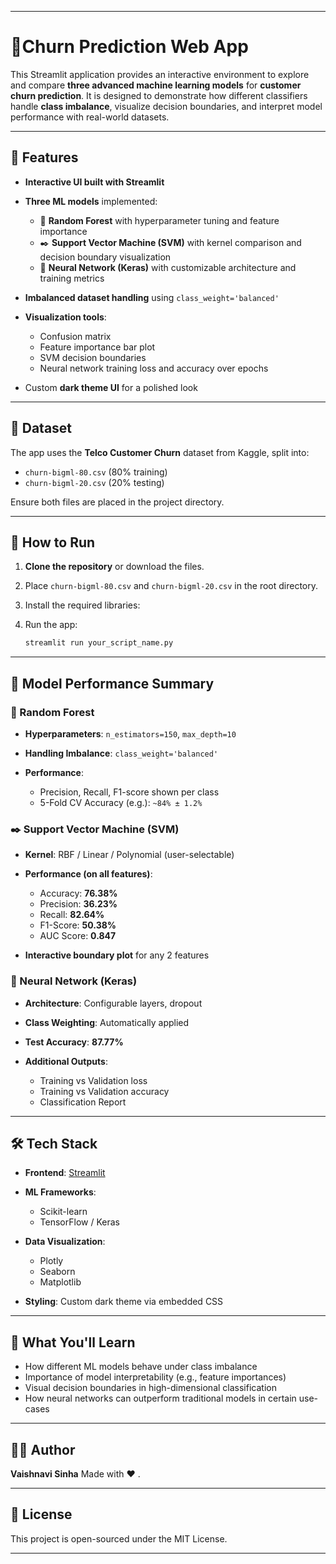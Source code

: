 

---

# 🧠Churn Prediction Web App

This Streamlit application provides an interactive environment to explore and compare **three advanced machine learning models** for **customer churn prediction**. It is designed to demonstrate how different classifiers handle **class imbalance**, visualize decision boundaries, and interpret model performance with real-world datasets.

---

## 📌 Features

* **Interactive UI built with Streamlit**
* **Three ML models** implemented:

  * 🌳 **Random Forest** with hyperparameter tuning and feature importance
  * ✒️ **Support Vector Machine (SVM)** with kernel comparison and decision boundary visualization
  * 🤖 **Neural Network (Keras)** with customizable architecture and training metrics
* **Imbalanced dataset handling** using `class_weight='balanced'`
* **Visualization tools**:

  * Confusion matrix
  * Feature importance bar plot
  * SVM decision boundaries
  * Neural network training loss and accuracy over epochs
* Custom **dark theme UI** for a polished look

---

## 📂 Dataset

The app uses the **Telco Customer Churn** dataset from Kaggle, split into:

* `churn-bigml-80.csv` (80% training)
* `churn-bigml-20.csv` (20% testing)

Ensure both files are placed in the project directory.

---

## 🚀 How to Run

1. **Clone the repository** or download the files.
2. Place `churn-bigml-80.csv` and `churn-bigml-20.csv` in the root directory.
3. Install the required libraries:

   
4. Run the app:

   ```bash
   streamlit run your_script_name.py
   ```

---

## 🧪 Model Performance Summary

### 🌳 Random Forest

* **Hyperparameters**: `n_estimators=150`, `max_depth=10`
* **Handling Imbalance**: `class_weight='balanced'`
* **Performance**:

  * Precision, Recall, F1-score shown per class
  * 5-Fold CV Accuracy (e.g.): `~84% ± 1.2%`

### ✒️ Support Vector Machine (SVM)

* **Kernel**: RBF / Linear / Polynomial (user-selectable)
* **Performance (on all features)**:

  * Accuracy: **76.38%**
  * Precision: **36.23%**
  * Recall: **82.64%**
  * F1-Score: **50.38%**
  * AUC Score: **0.847**
* **Interactive boundary plot** for any 2 features

### 🤖 Neural Network (Keras)

* **Architecture**: Configurable layers, dropout
* **Class Weighting**: Automatically applied
* **Test Accuracy**: **87.77%**
* **Additional Outputs**:

  * Training vs Validation loss
  * Training vs Validation accuracy
  * Classification Report

---

## 🛠️ Tech Stack

* **Frontend**: [Streamlit](https://streamlit.io/)
* **ML Frameworks**:

  * Scikit-learn
  * TensorFlow / Keras
* **Data Visualization**:

  * Plotly
  * Seaborn
  * Matplotlib
* **Styling**: Custom dark theme via embedded CSS

---

## 🧠 What You'll Learn

* How different ML models behave under class imbalance
* Importance of model interpretability (e.g., feature importances)
* Visual decision boundaries in high-dimensional classification
* How neural networks can outperform traditional models in certain use-cases

---

## 👩‍💻 Author

**Vaishnavi Sinha**
Made with ❤️ .

---

## 📜 License

This project is open-sourced under the MIT License.

---


